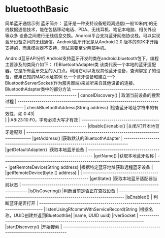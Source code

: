 # bluetoothBasic
简单蓝牙通信示例
蓝牙简介：
蓝牙是一种支持设备短距离通信(一般10米内)的无线数据通信技术，能在包括移动电话、PDA、无线耳机、笔记本电脑、相关外设等众多
设备之间进行无线信息交换。Android平台支持蓝牙网络协议栈，可以实现蓝牙设备之间的无线通信。Android蓝牙开发是从Android 2.0
版本的SDK才开始支持的，而且模拟器不支持，测试需要至少两部手机。

Android蓝牙API分析
Android支持蓝牙开发的类在android.bluetooth包下。编程主要涉及的类简介如下：
(1)BluetoothAdapter类
该类代表一个本地的蓝牙适配器。它是所有蓝牙交互的入口点。利用它可以发现其他蓝牙设备，查询绑定了的设备，使用已知的MAC地址实例
化一个蓝牙设备和建立一个BluetoothServerSocket(作为服务器端)来监听来自其他设备的连接。
                                       BluetoothAdapter类中的部分方法
            --------------------------------------------------------------------------------
            | cancelDiscovery()                        | 取消当前设备的搜索过程            |
            --------------------------------------------------------------------------------
            | checkBluetoothAddress(String address)    |检查蓝牙地址字符串的有效性，如 0:43|                        
            |                                          |:A8:23:10:F0，字母必须大写才有效   |
            --------------------------------------------------------------------------------
            |disable()/enable()                        |关闭/打开本地蓝牙适配器            |
            --------------------------------------------------------------------------------
            |getAddress()                              |获取默认的BluetoothAdapter         |
            --------------------------------------------------------------------------------
            |getDefaultAdapter()                       |获取本地蓝牙设备                   |
            --------------------------------------------------------------------------------
            |getName()                                 |获取本地蓝牙名称                   |
            --------------------------------------------------------------------------------
            |getRemoteDevice(String address)           |根据特定蓝牙地址获取远程蓝牙设备   |
            |getRemoteDevice(byte [] address)          |                                   |
            --------------------------------------------------------------------------------
            |getState()                                |获取本地蓝牙适配器当前状态         |
            --------------------------------------------------------------------------------
            |isDisCovering()                           |判断当前是否正在查找设备           |
            --------------------------------------------------------------------------------
            |isEnabled()                               | 判断蓝牙是否打开                  |
            --------------------------------------------------------------------------------
            |listenUsingRfcommWithServiceRecord(String |根据名称，UUID创建并返回BluetoothSe|
            |name, UUID uuid)                          |rverSocket                         |
            --------------------------------------------------------------------------------
            |startDiscovery()                          |开始搜索                           |
            --------------------------------------------------------------------------------